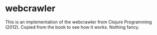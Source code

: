 # webcrawler

This is an implementation of the webcrawler from Clojure Programming (2012).
Copied from the book to see how it works. Nothing fancy.

